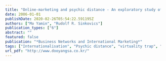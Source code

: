 ```yaml
---
title: "Online-marketing and psychic distance - An exploratory study of learning about distant customers"
date: 2006-01-01
publishDate: 2020-02-26T05:54:22.591195Z
authors: ["Mo Yamin", "Rudolf R. Sinkovics"]
publication_types: ["6"]
abstract: ""
featured: false
publication: "*Business Networks and International Marketing*"
tags: ["Internationalisation", "Psychic distance", "virtuality trap", "paradox", ""]
url_pdf: "http://www.dooyangsa.co.kr/"
---
```


